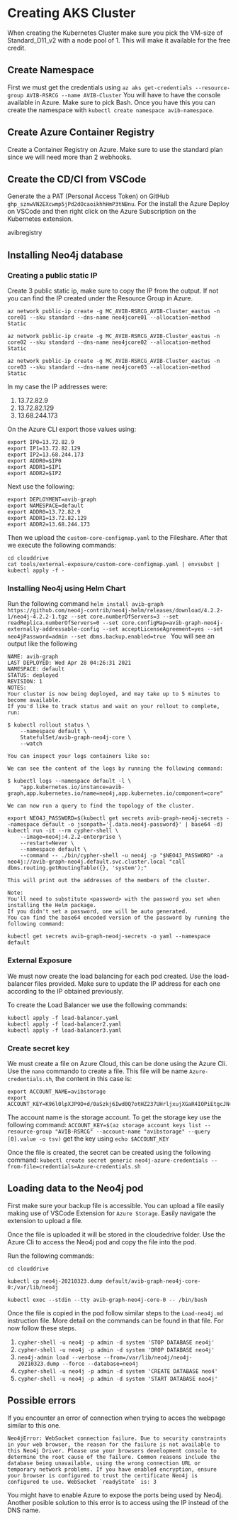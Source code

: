 # Creating AKS Cluster

When creating the Kubernetes Cluster make sure you pick the VM-size of Standard_D11_v2 with a node pool of 1. This will make it available for the free credit. 


## Create Namespace

First we must get the credentials using `az aks get-credentials --resource-group AVIB-RSRCG --name AVIB-Cluster` 
You will have to have the console available in Azure. Make sure to pick Bash. Once you have this you can create the namespace with `kubectl create namespace avib-namespace`.

## Create Azure Container Registry 

Create a Container Registry on Azure. Make sure to use the standard plan since we will need more than 2 webhooks.

## Create the CD/CI from VSCode

Generate the a PAT (Personal Access Token) on GitHub `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`. For the install the Azure Deploy on VSCode and then right click on the Azure Subscription on the Kubernetes extension.

avibregistry

## Installing Neo4j database

### Creating a public static IP

Create 3 public static ip, make sure to copy the IP from the output. If not you can find the IP created under the Resource Group in Azure. 

`az network public-ip create -g MC_AVIB-RSRCG_AVIB-Cluster_eastus -n core01 --sku standard --dns-name neo4jcore01 --allocation-method Static`


`az network public-ip create -g MC_AVIB-RSRCG_AVIB-Cluster_eastus -n core02 --sku standard --dns-name neo4jcore02 --allocation-method Static`

`az network public-ip create -g MC_AVIB-RSRCG_AVIB-Cluster_eastus -n core03 --sku standard --dns-name neo4jcore03 --allocation-method Static`



In my case the IP addresses were: 

1. 13.72.82.9
2. 13.72.82.129
3. 13.68.244.173

On the Azure CLI export those values using: 
```
export IP0=13.72.82.9
export IP1=13.72.82.129
export IP2=13.68.244.173
export ADDR0=$IP0
export ADDR1=$IP1
export ADDR2=$IP2
```

Next use the following: 

```
export DEPLOYMENT=avib-graph
export NAMESPACE=default
export ADDR0=13.72.82.9
export ADDR1=13.72.82.129
export ADDR2=13.68.244.173
```

Then we upload the `custom-core-configmap.yaml` to the Fileshare. After that we execute the following commands: 
```
cd clouddrive
cat tools/external-exposure/custom-core-configmap.yaml | envsubst | kubectl apply -f -
```



### Installing Neo4j using Helm Chart 

Run the following command `helm install avib-graph https://github.com/neo4j-contrib/neo4j-helm/releases/download/4.2.2-1/neo4j-4.2.2-1.tgz --set core.numberOfServers=3 --set readReplica.numberOfServers=0 --set core.configMap=avib-graph-neo4j-externally-addressable-config --set acceptLicenseAgreement=yes --set neo4jPassword=admin --set dbms.backup.enabled=true `
You will see an output like the following
```
NAME: avib-graph
LAST DEPLOYED: Wed Apr 28 04:26:31 2021
NAMESPACE: default
STATUS: deployed
REVISION: 1
NOTES:
Your cluster is now being deployed, and may take up to 5 minutes to become available.
If you'd like to track status and wait on your rollout to complete, run:

$ kubectl rollout status \
    --namespace default \
    StatefulSet/avib-graph-neo4j-core \
    --watch

You can inspect your logs containers like so:

We can see the content of the logs by running the following command:

$ kubectl logs --namespace default -l \
    "app.kubernetes.io/instance=avib-graph,app.kubernetes.io/name=neo4j,app.kubernetes.io/component=core"

We can now run a query to find the topology of the cluster.

export NEO4J_PASSWORD=$(kubectl get secrets avib-graph-neo4j-secrets --namespace default -o jsonpath='{.data.neo4j-password}' | base64 -d)
kubectl run -it --rm cypher-shell \
    --image=neo4j:4.2.2-enterprise \
    --restart=Never \
    --namespace default \
    --command -- ./bin/cypher-shell -u neo4j -p "$NEO4J_PASSWORD" -a neo4j://avib-graph-neo4j.default.svc.cluster.local "call dbms.routing.getRoutingTable({}, 'system');"

This will print out the addresses of the members of the cluster.

Note:
You'll need to substitute <password> with the password you set when installing the Helm package.
If you didn't set a password, one will be auto generated.
You can find the base64 encoded version of the password by running the following command:

kubectl get secrets avib-graph-neo4j-secrets -o yaml --namespace default
```

### External Exposure

We must now create the load balancing for each pod created. Use the load-balancer files provided. Make sure to update the IP address for each one according to the IP obtained previously. 

To create the Load Balancer we use the following commands: 
```
kubectl apply -f load-balancer.yaml
kubectl apply -f load-balancer2.yaml
kubectl apply -f load-balancer3.yaml
```

### Create secret key
We must create a file on Azure Cloud, this can be done using the Azure Cli. Use the `nano` commando to create a file. This file will be name `Azure-credentials.sh`, the content in this case is:
```
export ACCOUNT_NAME=avibstorage
export ACCOUNT_KEY=K96l0lpXJP9D+d/0aSzkj6Iwd0Q7otHZ237UHrljxujXGaR4IOPiEtgcJN++LFD4Thmsf2zOqu9G3k4ulvyHOg==
```
The account name is the storage account. To get the storage key use the following command: 
`ACCOUNT_KEY=$(az storage account keys list --resource-group "AVIB-RSRCG" --account-name "avibstorage" --query [0].value -o tsv)` get the key using `echo $ACCOUNT_KEY`

Once the file is created, the secret can be created using the following command:
`kubectl create secret generic neo4j-azure-credentials --from-file=credentials=Azure-credentials.sh`

## Loading data to the Neo4j pod
First make sure your backup file is accessible. You can upload a file easily making use of VSCode Extension for `Azure Storage`. Easily navigate the extension to upload a file.

Once the file is uploaded it will be stored in the cloudedrive folder. Use the Azure Cli to access the Neo4j pod and copy the file into the pod.

Run the following commands: 

`cd clouddrive`

`kubectl cp neo4j-20210323.dump default/avib-graph-neo4j-core-0:/var/lib/neo4j`

`kubectl exec --stdin --tty avib-graph-neo4j-core-0 -- /bin/bash`

Once the file is copied in the pod follow similar steps to the `Load-neo4j.md` instruction file. More detail on the commands can be found in that file. For now follow these steps.

1. `cypher-shell -u neo4j -p admin -d system 'STOP DATABASE neo4j'`
2. `cypher-shell -u neo4j -p admin -d system 'DROP DATABASE neo4j'`
3. `neo4j-admin load --verbose --from=/var/lib/neo4j/neo4j-20210323.dump --force --database=neo4j`
4. `cypher-shell -u neo4j -p admin -d system 'CREATE DATABASE neo4'`
5. `cypher-shell -u neo4j -p admin -d system 'START DATABASE neo4j'`


## Possible errors

If you encounter an error of connection when trying to acces the webpage similar to this one. 
```
Neo4jError: WebSocket connection failure. Due to security constraints in your web browser, the reason for the failure is not available to this Neo4j Driver. Please use your browsers development console to determine the root cause of the failure. Common reasons include the database being unavailable, using the wrong connection URL or temporary network problems. If you have enabled encryption, ensure your browser is configured to trust the certificate Neo4j is configured to use. WebSocket `readyState` is: 3
```

You might have to enable Azure to expose the ports being used by Neo4j. Another posible solution to this error is to access using the IP instead of the DNS name. 

